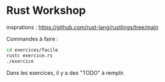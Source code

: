 # Rust Workshop

insprations : https://github.com/rust-lang/rustlings/tree/main

Commandes à faire :

```bash
cd exercices/facile
rustc exercice.rs
./exercice
```

Dans les exercices, il y a des "TODO" à remplir.
